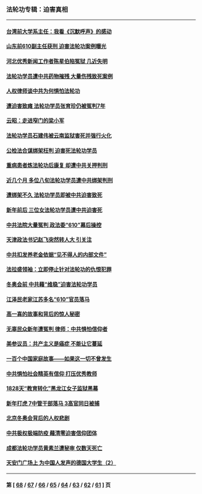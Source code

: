 ### 法轮功专辑：迫害真相
---
#### [台湾前大学系主任：我看《沉默呼声》的感动](../../pages/nf4379/n13616864.md?03030430) 
#### [山东前610副主任获刑 迫害法轮功案例曝光](../../pages/nf4379/n13613775.md?03030430) 
#### [河北优秀新闻工作者陈星伯陷冤狱 几近失明](../../pages/nf4379/n13611204.md?03030430) 
#### [法轮功学员遭中共药物摧残 大量伤残致死案例](../../pages/nf4379/n13604789.md?03030430) 
#### [人权律师谈中共为何惧怕法轮功](../../pages/nf4379/n13601990.md?03030430) 
#### [遭迫害致瘫 法轮功学员张育珍仍被冤判7年](../../pages/nf4379/n13565875.md?03030430) 
#### [云昭：走进窄门的梁小军](../../pages/nf4379/n13605425.md?03030430) 
#### [法轮功学员石建伟被云南监狱害死并强行火化](../../pages/nf4379/n13599603.md?03030430) 
#### [公检法合谋绑架枉判 迫害死法轮功学员](../../pages/nf4379/n13596338.md?03030430) 
#### [重病患者炼法轮功后康复 却遭中共关押判刑](../../pages/nf4379/n13593948.md?03030430) 
#### [近几个月 多位八旬法轮功学员遭中共绑架判刑](../../pages/nf4379/n13591671.md?03030430) 
#### [遭绑架不久 法轮功学员即被中共迫害致死](../../pages/nf4379/n13587121.md?03030430) 
#### [新年前后 三位女法轮功学员遭中共迫害死](../../pages/nf4379/n13584573.md?03030430) 
#### [中共法院大量冤判 政法委“610”幕后操控](../../pages/nf4379/n13578342.md?03030430) 
#### [天津政法书记赵飞突然转人大 引关注](../../pages/nf4379/n13578965.md?03030430) 
#### [中共扣发养老金依据“见不得人的内部文件”](../../pages/nf4379/n13576363.md?03030430) 
#### [法拉盛领袖：立即停止针对法轮功的仇恨犯罪](../../pages/nf4379/n13575222.md?03030430) 
#### [冬奥会前 中共藉“维稳”迫害法轮功学员](../../pages/nf4379/n13570533.md?03030430) 
#### [江泽民老家江苏多名“610”官员落马](../../pages/nf4379/n13572920.md?03030430) 
#### [高一喜的故事和背后的惊人秘密](../../pages/nf4379/n13572834.md?03030430) 
#### [无辜民众新年遭冤判 律师：中共惧怕信仰者](../../pages/nf4379/n13568691.md?03030430) 
#### [美参议员：共产主义是癌症 不能让它蔓延](../../pages/nf4379/n13569660.md?03030430) 
#### [一百个中国家庭故事——如果这一切不曾发生](../../pages/nf4379/n13531687.md?03030430) 
#### [中共惧怕社会精英有信仰 打压优秀教师](../../pages/nf4379/n13563192.md?03030430) 
#### [1828天“教育转化”黑龙江女子监狱黑幕](../../pages/nf4379/n13536804.md?03030430) 
#### [新年打虎 7中管干部落马 3高官同日被捕](../../pages/nf4379/n13560915.md?03030430) 
#### [北京冬奥会背后的人权悲剧](../../pages/nf4379/n13556415.md?03030430) 
#### [中共极权极端防疫 藉清零迫害信仰团体](../../pages/nf4379/n13555509.md?03030430) 
#### [成都法轮功学员黄素兰遭秘审 仅数天死亡](../../pages/nf4379/n13537458.md?03030430) 
#### [天安门广场上 为中国人发声的德国大学生（2）](../../pages/nf4379/n13533454.md?03030430) 

---
#### 第 [ [68](./68.md?03030430) / [67](./67.md?03030430) / [66](./66.md?03030430) / [65](./65.md?03030430) / [64](./64.md?03030430) / [63](./63.md?03030430) / [62](./62.md?03030430) / [61](./61.md?03030430) ] 页
